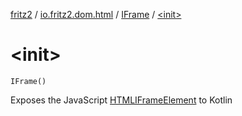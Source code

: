 [fritz2](../../index.md) / [io.fritz2.dom.html](../index.md) / [IFrame](index.md) / [&lt;init&gt;](./-init-.md)

# &lt;init&gt;

`IFrame()`

Exposes the JavaScript [HTMLIFrameElement](https://developer.mozilla.org/en/docs/Web/API/HTMLIFrameElement) to Kotlin

